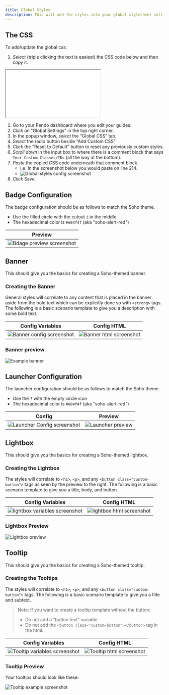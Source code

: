 ```yaml
---
title: Global Styles
description: This will add the styles into your global stylesheet settings and configure different Pendo components.
---
```


## The CSS

To add/update the global css:

1. *Select* (triple clicking the text is easiest) the CSS code below and then *copy* it.

<iframe id="iframe-raw-css" src="./dist/global.min.css"></iframe>

1. Go to your Pendo dashboard where you edit your guides.
1. *Click* on "Global Settings" in the top right corner.
1. In the popup window, *select* the “Global CSS” tab.
1. *Select* the radio button beside “Add Custom CSS”
1. *Click* the "Reset to Default" button to reset any previously custom styles.
1. *Scroll down* in the input box to where there is a comment block that says `Your Custom Classes/IDs` (all the way at the bottom).
1. *Paste* the copied CSS code underneath that comment block.
    - i.e. In the screenshot below you would paste on line 214.
    - <img src="assets/images/global-styles-config.png" class="img-sm" alt="Global styles config screenshot"/>
1. *Click* Save.


## Badge Configuration

The badge configuration should be as follows to match the Soho theme.

- Use the filled circle with the cutout `i` in the middle
- The hexadecimal color is `#e84f4f` (aka "soho-alert-red")

<table>
    <thead>
        <tr>
            <th>Preview</th>
        </tr>
    </thead>
    <tr>
        <td><img src="assets/images/badge-preview.png" alt="Bdage preview screenshot"/></td>
    </tr>
</table>


## Banner

This should give you the basics for creating a Soho-themed banner.

### Creating the Banner

General styles will correlate to any content that is placed in the banner aside from the bold text which can be explicitly done so with `<strong>` tags. The following is a basic scenario template to give you a description with some bold text.

<table>
    <thead>
        <tr>
            <th>Config Variables</th>
            <th>Config HTML</th>
        </tr>
    </thead>
    <tr>
        <td><img src="assets/images/banner-config.png" alt="Banner config screenshot"/></td>
        <td><img src="assets/images/banner-html.png" alt="Banner html screenshot"/></td>
    </tr>
</table>


### Banner preview

<img src="assets/images/banner.png" class="img-lg" alt="Example banner"/>


## Launcher Configuration

The launcher configuration should be as follows to match the Soho theme.

- Use the `?` with the empty circle icon
- The hexadecimal color is `#e84f4f` (aka "soho-alert-red")

<table>
    <thead>
        <tr>
            <th>Config</th>
            <th>Preview</th>
        </tr>
    </thead>
    <tr>
        <td><img src="assets/images/launcher-config.png" alt="Launcher Config screenshot"/></td>
        <td><img src="assets/images/launcher-preview.png" alt="Launcher preview"/></td>
    </tr>
</table>


## Lightbox

This should give you the basics for creating a Soho-themed lightbox.

### Creating the Lightbox

The styles will correlate to `<h1>`, `<p>`, and any `<button class="custom-button">` tags as seen by the preview to the right. The following is a basic scenario template to give you a title, body, and button.

<table>
    <thead>
        <tr>
            <th>Config Variables</th>
            <th>Config HTML</th>
        </tr>
    </thead>
    <tr>
        <td><img src="assets/images/lightbox-variables.png" alt="lightbox variables screenshot"/></td>
        <td><img src="assets/images/lightbox-html.png" alt="lightbox html screenshot"/></td>
    </tr>
</table>

### Lightbox Preview

<img src="assets/images/lightbox.png" class="img-md" alt="Lightbox preview"/>


## Tooltip

This should give you the basics for creating a Soho-themed tooltip.

### Creating the Tooltips

The styles will correlate to `<h1>`, `<p>`, and any `<button class="custom-button">` tags. The following is a basic scenario template to give you a title and subtext.

> Note: If you want to create a tooltip template without the button:
>
> - Do not add a "button text" variable
> - Do not add the `<button class="custom-button"></button>` tag in the html.

<table>
    <thead>
        <tr>
            <th>Config Variables</th>
            <th>Config HTML</th>
        </tr>
    </thead>
    <tr>
        <td><img src="assets/images/tooltip-variables.png" alt="Tooltip variables screenshot"/></td>
        <td><img src="assets/images/tooltip-html.png" alt="Tooltip html screenshot"/></td>
    </tr>
</table>

### Tooltip Preview

Your tooltips should look like these:

<img src="assets/images/tooltips.png" alt="Tooltip example screenshot"/>

